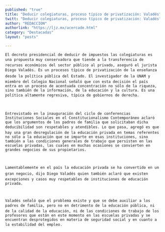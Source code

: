 ```yaml
---
published: "true"
title: "Deducir colegiaturas, proceso típico de privatización: Valadés"
twitt: "Deducir colegiaturas, proceso típico de privatización: Valadés"
author: "REDACCION"
authorlink: "https://ljz.mx/acercade.html"
category: "Destacadas"
layout: "posts"

---
```



  
    El decreto presidencial de deducir de impuestos las colegiaturas es una propuesta muy conservadora que tiende a la transferencia de recursos económicos del sector público al privado, aseguró el jurista Diego Valadés. Es un procesos típico de privatización de la enseñanza desde la política pública del Estado. El investigador de la UNAM y miembro del Colegio Nacional señaló que con esta decisión el país entra en un proceso de acentuada concentración no sólo de la riqueza, sino también de la información, de la educación y la cultura. Es una política altamente regresiva, típica de gobiernos de derecha.
  
  
  
    Entrevistado en la inauguración del ciclo de conferencias Instituciones Sociales en el Constitucionalismo Contemporáneo aclaró que los argumentos de los padres de familia que solicitaban dicha deducibilidad son respetables y atendibles. Lo que pasa, agregó es que hay una gran desregulación de la educación privada en temas referentes no sólo a la educación que se imparte en esas instituciones, sino también a las condiciones generales de trabajo que persisten en las escuelas privadas, las cuales en muchas ocasiones se convierten en grandes negocios de sus propietarios.
  
  
  
    Lamentablemente en el país la educación privada se ha convertido en un gran negocio, dijo Diego Valadés quien también aclaró que existen excepciones y casos muy respetables de instituciones de educación privada.
  
  
  
    Valadés señaló que el problema existe y que se debe auxiliar a los padres de familia, pero no en detrimento de la educación pública, ni de la calidad de la educación, ni de las condiciones de trabajo de los profesores que están en este momento en las escuelas privadas y se encuentran desprotegidos en materia de seguridad social y en cuanto a la estabilidad del empleo.
  

